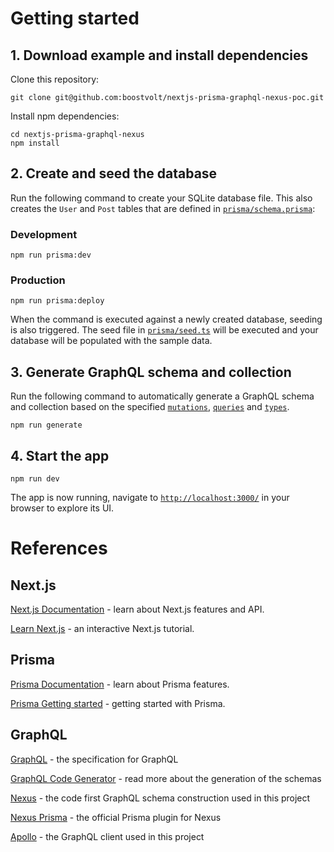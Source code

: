 # Getting started

## 1. Download example and install dependencies

Clone this repository:

```
git clone git@github.com:boostvolt/nextjs-prisma-graphql-nexus-poc.git
```

Install npm dependencies:

```
cd nextjs-prisma-graphql-nexus
npm install
```

## 2. Create and seed the database

Run the following command to create your SQLite database file. This also creates the `User` and `Post` tables that are defined in [`prisma/schema.prisma`](./prisma/schema.prisma):

### Development

```
npm run prisma:dev
```

### Production

```
npm run prisma:deploy
```

When the command is executed against a newly created database, seeding is also triggered. The seed file in [`prisma/seed.ts`](./prisma/seed.ts) will be executed and your database will be populated with the sample data.

## 3. Generate GraphQL schema and collection

Run the following command to automatically generate a GraphQL schema and collection based on the specified [`mutations`](./graphql/mutations/), [`queries`](./graphql/queries/) and [`types`](./graphql//types/).

```
npm run generate
```

## 4. Start the app

```
npm run dev
```

The app is now running, navigate to [`http://localhost:3000/`](http://localhost:3000/) in your browser to explore its UI.

# References

## Next.js

[Next.js Documentation](https://nextjs.org/docs) - learn about Next.js features and API.

[Learn Next.js](https://nextjs.org/learn) - an interactive Next.js tutorial.

## Prisma

[Prisma Documentation](https://www.prisma.io/docs/) - learn about Prisma features.

[Prisma Getting started](https://www.prisma.io/docs/getting-started) - getting started with Prisma.

## GraphQL

[GraphQL](https://graphql.org/) - the specification for GraphQL

[GraphQL Code Generator](https://www.graphql-code-generator.com/) - read more about the generation of the schemas

[Nexus](https://nexusjs.org) - the code first GraphQL schema construction used in this project

[Nexus Prisma](https://nexus.prisma.io) - the official Prisma plugin for Nexus

[Apollo](https://www.apollographql.com/) - the GraphQL client used in this project
